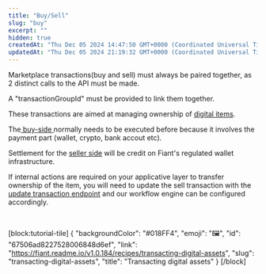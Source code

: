 ```yaml
---
title: "Buy/Sell"
slug: "buy"
excerpt: ""
hidden: true
createdAt: "Thu Dec 05 2024 14:47:50 GMT+0000 (Coordinated Universal Time)"
updatedAt: "Thu Dec 05 2024 21:19:32 GMT+0000 (Coordinated Universal Time)"
---
```

Marketplace transactions(buy and sell) must always be paired together, as 2 distinct calls to the API must be made. 

A "transactionGroupId" must be provided to link them together.

These transactions are aimed at managing ownership of [digital items](https://fiant.readme.io/reference/createdigitalitems).

The[ buy-side ](https://fiant.readme.io/reference/digitalitembuy)normally needs to be executed before because it involves the payment part (wallet, crypto, bank accout etc). 

Settlement for the [seller side](https://fiant.readme.io/reference/digitalitemsell) will be credit on Fiant's regulated wallet infrastructure.

If internal actions are required on your applicative layer to transfer ownership of the item, you will need to update the sell transaction with the [update transaction endpoint](https://fiant.readme.io/reference/providefeedback) and our workflow engine can be configured accordingly.

<br />

[block:tutorial-tile]
{
  "backgroundColor": "#018FF4",
  "emoji": "🖼️",
  "id": "67506ad8227528006848d6ef",
  "link": "https://fiant.readme.io/v1.0.184/recipes/transacting-digital-assets",
  "slug": "transacting-digital-assets",
  "title": "Transacting digital assets"
}
[/block]
